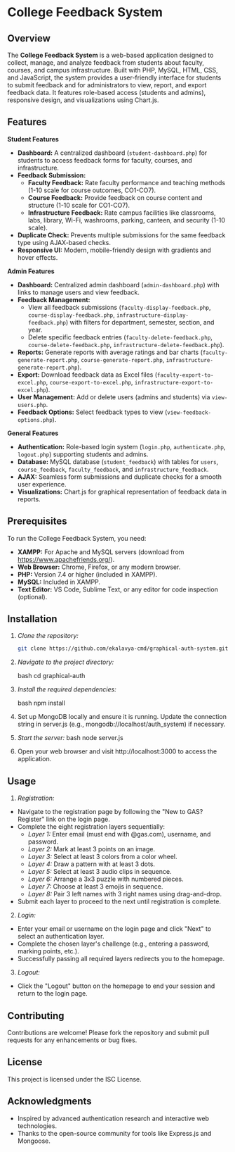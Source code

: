 # College Feedback System

## Overview

The **College Feedback System** is a web-based application designed to collect, manage, and analyze feedback from students about faculty, courses, and campus infrastructure. Built with PHP, MySQL, HTML, CSS, and JavaScript, the system provides a user-friendly interface for students to submit feedback and for administrators to view, report, and export feedback data. It features role-based access (students and admins), responsive design, and visualizations using Chart.js.

## Features

**Student Features**

- **Dashboard:** A centralized dashboard (`student-dashboard.php`) for students to access feedback forms for faculty, courses, and infrastructure.
- **Feedback Submission:**
  - **Faculty Feedback:** Rate faculty performance and teaching methods (1-10 scale for course outcomes, CO1-CO7).
  - **Course Feedback:** Provide feedback on course content and structure (1-10 scale for CO1-CO7).
  - **Infrastructure Feedback:** Rate campus facilities like classrooms, labs, library, Wi-Fi, washrooms, parking, canteen, and security (1-10 scale).
- **Duplicate Check:** Prevents multiple submissions for the same feedback type using AJAX-based checks.
- **Responsive UI:** Modern, mobile-friendly design with gradients and hover effects.

**Admin Features**

- **Dashboard:** Centralized admin dashboard (`admin-dashboard.php`) with links to manage users and view feedback.
- **Feedback Management:**
  - View all feedback submissions (`faculty-display-feedback.php`, `course-display-feedback.php`, `infrastructure-display-feedback.php`) with filters for department, semester, section, and year.
  - Delete specific feedback entries (`faculty-delete-feedback.php`, `course-delete-feedback.php`, `infrastructure-delete-feedback.php`).
- **Reports:** Generate reports with average ratings and bar charts (`faculty-generate-report.php`, `course-generate-report.php`, `infrastructure-generate-report.php`).
- **Export:** Download feedback data as Excel files (`faculty-export-to-excel.php`, `course-export-to-excel.php`, `infrastructure-export-to-excel.php`).
- **User Management:** Add or delete users (admins and students) via `view-users.php`.
- **Feedback Options:** Select feedback types to view (`view-feedback-options.php`).

**General Features**

- **Authentication:** Role-based login system (`login.php`, `authenticate.php`, `logout.php`) supporting students and admins.
- **Database:** MySQL database (`student_feedback`) with tables for `users`, `course_feedback`, `faculty_feedback`, and `infrastructure_feedback`.
- **AJAX:** Seamless form submissions and duplicate checks for a smooth user experience.
- **Visualizations:** Chart.js for graphical representation of feedback data in reports.

## Prerequisites

To run the College Feedback System, you need:

- **XAMPP:** For Apache and MySQL servers (download from https://www.apachefriends.org/).
- **Web Browser:** Chrome, Firefox, or any modern browser.
- **PHP:** Version 7.4 or higher (included in XAMPP).
- **MySQL:** Included in XAMPP.
- **Text Editor:** VS Code, Sublime Text, or any editor for code inspection (optional).

## Installation

1. _Clone the repository:_

   ```bash
   git clone https://github.com/ekalavya-cmd/graphical-auth-system.git
   ```

2. _Navigate to the project directory:_

   bash
   cd graphical-auth

3. _Install the required dependencies:_

   bash
   npm install

4. Set up MongoDB locally and ensure it is running. Update the connection string in server.js (e.g., mongodb://localhost/auth_system) if necessary.
5. _Start the server:_
   bash
   node server.js
6. Open your web browser and visit http://localhost:3000 to access the application.

## Usage

1. _Registration:_

- Navigate to the registration page by following the "New to GAS? Register" link on the login page.
- Complete the eight registration layers sequentially:
  - _Layer 1:_ Enter email (must end with @gas.com), username, and password.
  - _Layer 2:_ Mark at least 3 points on an image.
  - _Layer 3:_ Select at least 3 colors from a color wheel.
  - _Layer 4:_ Draw a pattern with at least 3 dots.
  - _Layer 5:_ Select at least 3 audio clips in sequence.
  - _Layer 6:_ Arrange a 3x3 puzzle with numbered pieces.
  - _Layer 7:_ Choose at least 3 emojis in sequence.
  - _Layer 8:_ Pair 3 left names with 3 right names using drag-and-drop.
- Submit each layer to proceed to the next until registration is complete.

2. _Login:_

- Enter your email or username on the login page and click "Next" to select an authentication layer.
- Complete the chosen layer's challenge (e.g., entering a password, marking points, etc.).
- Successfully passing all required layers redirects you to the homepage.

3. _Logout:_

- Click the "Logout" button on the homepage to end your session and return to the login page.

## Contributing

Contributions are welcome! Please fork the repository and submit pull requests for any enhancements or bug fixes.

## License

This project is licensed under the ISC License.

## Acknowledgments

- Inspired by advanced authentication research and interactive web technologies.
- Thanks to the open-source community for tools like Express.js and Mongoose.
